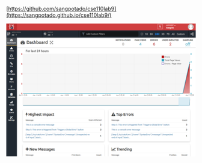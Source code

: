 [https://github.com/sangpotado/cse110lab9](https://sangpotado.github.io/cse110lab9/)


![screenshot](trackerror.png)
